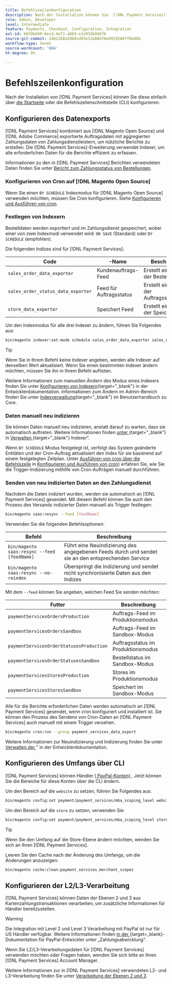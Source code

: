```yaml
---
title: Befehlszeilenkonfiguration
description: Nach der Installation können Sie  [!DNL Payment Services]  über die Befehlszeilenschnittstelle (CLI) konfigurieren.
role: Admin, Developer
level: Intermediate
feature: Payments, Checkout, Configuration, Integration
exl-id: bb59bd49-6ecd-4ef1-a6b9-e1e93db04bf6
source-git-commit: 24622b8a20b8cd95e13a68df6e0929206ffbb06b
workflow-type: tm+mt
source-wordcount: '604'
ht-degree: 0%

---
```


# Befehlszeilenkonfiguration

Nach der Installation von [!DNL Payment Services] können Sie diese einfach über [die Startseite](payments-home.md) oder die Befehlszeilenschnittstelle (CLI) konfigurieren.

## Konfigurieren des Datenexports

[!DNL Payment Services] kombiniert aus [!DNL Magento Open Source] und [!DNL Adobe Commerce] exportierte Auftragsdaten mit aggregierten Zahlungsdaten von Zahlungsdienstleistern, um nützliche Berichte zu erstellen. Die [!DNL Payment Services]-Erweiterung verwendet Indexer, um alle erforderlichen Daten für die Berichte effizient zu erfassen.

Informationen zu den in [!DNL Payment Services] Berichten verwendeten Daten finden Sie unter [Bericht zum Zahlungsstatus von Bestellungen](order-payment-status.md#data-used-in-the-report).

### Konfigurieren von Cron auf [!DNL Magento Open Source]

Wenn Sie einen `BY SCHEDULE` Indexmodus für [!DNL Magento Open Source] verwenden möchten, müssen Sie Cron konfigurieren. Siehe [Konfigurieren und Ausführen von cron](https://experienceleague.adobe.com/en/docs/commerce-operations/configuration-guide/cli/configure-cron-jobs).

### Festlegen von Indexern

Bestelldaten werden exportiert und im Zahlungsdienst gespeichert, wobei einer von zwei Indexmodi verwendet wird: `ON SAVE` (Standard) oder `BY SCHEDULE` (empfohlen).

Die folgenden Indizes sind für [!DNL Payment Services]:

| Code | -Name | Beschreibung |
|    ---    |  ---  |  ---  |
| `sales_order_data_exporter` | Kundenauftrags-Feed | Erstellt einen Index der Bestelldaten |
| `sales_order_status_data_exporter` | Feed für Auftragsstatus | Erstellt einen Index der Auftragsstatusdaten |
| `store_data_exporter` | Speichert Feed | Erstellt einen Index der Speicherdaten |

Um den Indexmodus für alle drei Indexer zu ändern, führen Sie Folgendes aus:

```bash
bin/magento indexer:set-mode schedule sales_order_data_exporter sales_order_status_data_exporter store_data_exporter
```

>[!TIP]
>
>Wenn Sie in Ihrem Befehl keine Indexer angeben, werden alle Indexer auf denselben Wert aktualisiert. Wenn Sie einen bestimmten Indexer ändern möchten, müssen Sie ihn in Ihrem Befehl auflisten.

Weitere Informationen zum manuellen Ändern des Modus eines Indexers finden Sie unter [Konfigurieren von Indexern](https://experienceleague.adobe.com/en/docs/commerce-operations/configuration-guide/cli/manage-indexers#configure-indexers){target="_blank"} in der Entwicklerdokumentation. Informationen zum Ändern im Admin-Bereich finden Sie unter [Indexverwaltung](https://experienceleague.adobe.com/en/docs/commerce-admin/systems/tools/index-management#change-the-index-mode){target="_blank"} im Benutzerhandbuch zu Core.

### Daten manuell neu indizieren

Sie können Daten manuell neu indizieren, anstatt darauf zu warten, dass sie automatisch auftreten. Weitere Informationen finden [ unter ](https://experienceleague.adobe.com/en/docs/commerce-operations/configuration-guide/cli/manage-indexers#reindex){target="_blank"} in [Verwalten ](https://experienceleague.adobe.com/en/docs/commerce-operations/configuration-guide/cli/manage-indexers){target="_blank"} Indexer“.

Wenn `BY SCHEDULE` Modus festgelegt ist, verfolgt das System geänderte Entitäten und der Cron-Auftrag aktualisiert den Index für sie basierend auf einem festgelegten Zeitplan. Unter [Ausführen von cron über die Befehlszeile](https://experienceleague.adobe.com/en/docs/commerce-operations/configuration-guide/cli/configure-cron-jobs#config-cli-cron-group-run) in [Konfigurieren und Ausführen von cron](https://experienceleague.adobe.com/en/docs/commerce-operations/configuration-guide/cli/configure-cron-jobs)) erfahren Sie, wie Sie die Trigger-Indizierung mithilfe von Cron-Aufträgen manuell durchführen.

### Senden von neu indizierten Daten an den Zahlungsdienst

Nachdem die Daten indiziert wurden, werden sie automatisch an [!DNL Payment Services] gesendet. Mit diesem Befehl können Sie auch den Prozess des Versands indizierter Daten manuell als Trigger festlegen:

```bash
bin/magento saas:resync --feed [feedName]
```

Verwenden Sie die folgenden Befehlsoptionen:

| Befehl | Beschreibung |
|  ---  |  ---  |
| `bin/magento saas:resync --feed [feedName]` | Führt eine Neuindizierung des angegebenen Feeds durch und sendet sie an den entsprechenden Service |
| `bin/magento saas:resync --no-reindex` | Überspringt die Indizierung und sendet nicht synchronisierte Daten aus den Indizes |

Mit dem `--feed` können Sie angeben, welchen Feed Sie senden möchten:

| Futter | Beschreibung |
|  ---  |  ---  |
| `paymentServicesOrdersProduction` | Auftrags-Feed im Produktionsmodus |
| `paymentServicesOrdersSandbox` | Auftrags-Feed im Sandbox-Modus |
| `paymentServicesOrderStatusesProduction` | Auftragsstatus im Produktionsmodus |
| `paymentServicesOrderStatusesSandbox` | Bestellstatus im Sandbox-Modus |
| `paymentServicesStoresProduction` | Stores im Produktionsmodus |
| `paymentServicesStoresSandbox` | Speichert im Sandbox-Modus |

Alle für die Berichte erforderlichen Daten werden automatisch an [!DNL Payment Services] gesendet, wenn cron konfiguriert und installiert ist. Sie können den Prozess des Sendens von Cron-Daten an [!DNL Payment Services] auch manuell mit einem Trigger versehen.

```bash
bin/magento cron:run --group payment_services_data_export
```

Weitere Informationen zur Neuindizierung und Indizierung finden Sie unter [Verwalten der ](https://experienceleague.adobe.com/en/docs/commerce-operations/configuration-guide/cli/manage-indexers)&quot; in der Entwicklerdokumentation.

## Konfigurieren des Umfangs über CLI

[!DNL Payment Services] können Händler ([ PayPal-Konten) ](settings.md#use-multiple-paypal-accounts). Jetzt können Sie die Bereiche für diese Konten über die CLI ändern.

Um den Bereich auf die `website` zu setzen, führen Sie Folgendes aus:

```bash
bin/magento config:set payment/payment_services/mba_scoping_level website
```

Um den Bereich auf die `store` zu setzen, verwenden Sie:

```bash
bin/magento config:set payment/payment_services/mba_scoping_level store
```

>[!TIP]
>
> Wenn Sie den Umfang auf die Store-Ebene ändern möchten, wenden Sie sich an Ihren [!DNL Payment Services].

Leeren Sie den Cache nach der Änderung des Umfangs, um die Änderungen anzuzeigen:

```bash
bin/magento cache:clean:payment_services_merchant_scopes
```

## Konfigurieren der L2/L3-Verarbeitung

[!DNL Payment Services] können Daten der Ebenen 2 und 3 aus Kartenzahlungstransaktionen verarbeiten, um zusätzliche Informationen für Händler bereitzustellen.

>[!WARNING]
>
> Die Integration mit Level 2 und Level 3 Verarbeitung mit PayPal ist nur für US Händler verfügbar. Weitere Informationen finden [ in der ](https://developer.paypal.com/docs/checkout/advanced/processing/){target=_blank}-Dokumentation für PayPal-Entwickler unter „Zahlungsabwicklung“.

Wenn Sie L2/L3-Verarbeitungsdaten für [!DNL Payment Services] verwenden möchten oder Fragen haben, wenden Sie sich bitte an Ihren [!DNL Payment Services] Account Manager.

Weitere Informationen zur in [!DNL Payment Services] verwendeten L2- und L3-Verarbeitung finden Sie unter [Verarbeitung der Ebenen 2 und 3](levels-card-payment-transactions.md).

